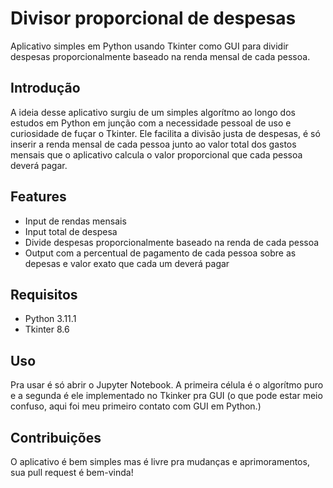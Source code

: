 # Divisor proporcional de despesas

Aplicativo simples em Python usando Tkinter como GUI para dividir despesas proporcionalmente baseado na renda mensal de cada pessoa.

## Introdução

A ideia desse aplicativo surgiu de um simples algorítmo ao longo dos estudos em Python em junção com a necessidade pessoal de uso e curiosidade de fuçar o Tkinter. 
Ele facilita a divisão justa de despesas, é só inserir a renda mensal de cada pessoa junto ao valor total dos gastos mensais que o aplicativo calcula o valor proporcional que cada pessoa deverá pagar.


## Features
- Input de rendas mensais
- Input total de despesa
- Divide despesas proporcionalmente baseado na renda de cada pessoa
- Output com a percentual de pagamento de cada pessoa sobre as depesas e valor exato que cada um deverá pagar

## Requisitos
- Python 3.11.1
- Tkinter 8.6

## Uso

Pra usar é só abrir o Jupyter Notebook. A primeira célula é o algorítmo puro e a segunda é ele implementado no Tkinker pra GUI (o que pode estar meio confuso, aqui foi meu primeiro contato com GUI em Python.) 

## Contribuições

O aplicativo é bem simples mas é livre pra mudanças e aprimoramentos, sua pull request é bem-vinda!


